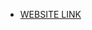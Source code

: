 - [WEBSITE LINK](https://macrosec.tech/index.php/2021/06/08/linux-privilege-escalation-techniques-using-suid/)

